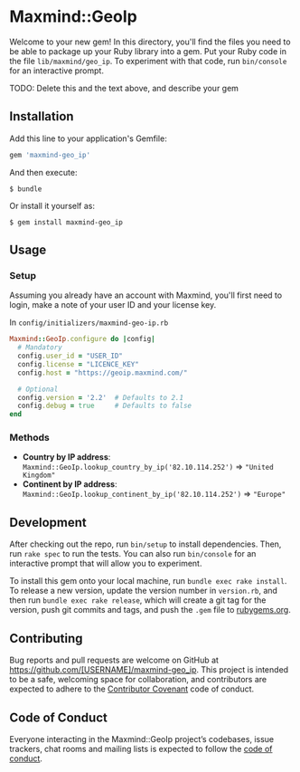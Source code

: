 # Maxmind::GeoIp

Welcome to your new gem! In this directory, you'll find the files you need to be able to package up your Ruby library into a gem. Put your Ruby code in the file `lib/maxmind/geo_ip`. To experiment with that code, run `bin/console` for an interactive prompt.

TODO: Delete this and the text above, and describe your gem

## Installation

Add this line to your application's Gemfile:

```ruby
gem 'maxmind-geo_ip'
```

And then execute:

    $ bundle

Or install it yourself as:

    $ gem install maxmind-geo_ip

## Usage

### Setup

Assuming you already have an account with Maxmind, you'll first need to login, make a note of your user ID and your license key.

In `config/initializers/maxmind-geo-ip.rb`

```ruby
Maxmind::GeoIp.configure do |config|
  # Mandatory
  config.user_id = "USER_ID"
  config.license = "LICENCE_KEY"
  config.host = "https://geoip.maxmind.com/"

  # Optional
  config.version = '2.2'  # Defaults to 2.1
  config.debug = true     # Defaults to false
end
```

### Methods

* **Country by IP address**:
  `Maxmind::GeoIp.lookup_country_by_ip('82.10.114.252')` => `"United Kingdom"`
* **Continent by IP address**:
  `Maxmind::GeoIp.lookup_continent_by_ip('82.10.114.252')` => `"Europe"`



## Development

After checking out the repo, run `bin/setup` to install dependencies. Then, run `rake spec` to run the tests. You can also run `bin/console` for an interactive prompt that will allow you to experiment.

To install this gem onto your local machine, run `bundle exec rake install`. To release a new version, update the version number in `version.rb`, and then run `bundle exec rake release`, which will create a git tag for the version, push git commits and tags, and push the `.gem` file to [rubygems.org](https://rubygems.org).

## Contributing

Bug reports and pull requests are welcome on GitHub at https://github.com/[USERNAME]/maxmind-geo_ip. This project is intended to be a safe, welcoming space for collaboration, and contributors are expected to adhere to the [Contributor Covenant](http://contributor-covenant.org) code of conduct.

## Code of Conduct

Everyone interacting in the Maxmind::GeoIp project’s codebases, issue trackers, chat rooms and mailing lists is expected to follow the [code of conduct](https://github.com/[USERNAME]/maxmind-geo_ip/blob/master/CODE_OF_CONDUCT.md).
